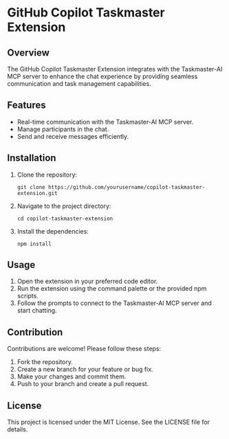 # GitHub Copilot Taskmaster Extension

## Overview
The GitHub Copilot Taskmaster Extension integrates with the Taskmaster-AI MCP server to enhance the chat experience by providing seamless communication and task management capabilities.

## Features
- Real-time communication with the Taskmaster-AI MCP server.
- Manage participants in the chat.
- Send and receive messages efficiently.

## Installation
1. Clone the repository:
   ```
   git clone https://github.com/yourusername/copilot-taskmaster-extension.git
   ```
2. Navigate to the project directory:
   ```
   cd copilot-taskmaster-extension
   ```
3. Install the dependencies:
   ```
   npm install
   ```

## Usage
1. Open the extension in your preferred code editor.
2. Run the extension using the command palette or the provided npm scripts.
3. Follow the prompts to connect to the Taskmaster-AI MCP server and start chatting.

## Contribution
Contributions are welcome! Please follow these steps:
1. Fork the repository.
2. Create a new branch for your feature or bug fix.
3. Make your changes and commit them.
4. Push to your branch and create a pull request.

## License
This project is licensed under the MIT License. See the LICENSE file for details.